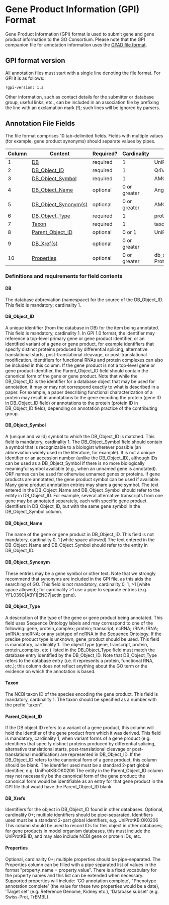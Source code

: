 # Gene Product Information (GPI) Format
Gene Product Information (GPI) format is used to submit gene and gene product information to the GO Consortium. Please note that the GPI companion file for annotation information uses the [GPAD file format](GeneProductAssociationDataFormat.md).
## GPI format version
All annotation files must start with a single line denoting the file format. For GPI it is as follows:

    !gpi-version: 1.2
Other information, such as contact details for the submitter or database group, useful links, etc., can be included in an association file by prefixing the line with an exclamation mark (**!**); such lines will be ignored by parsers.
## Annotation File Fields

The file format comprises 10 tab-delimited fields. Fields with multiple values (for example, gene product synonyms) should separate values by pipes.

| Column 	| Content 	| Required? 	| Cardinality | Example|
|----------|---------|-------------|---------|--------|
| 1 | [DB](#db "Definition and requirements for DB (column 1)") |	required |	1 |	UniProtKB|
| 2 | [DB_Object_ID](#db-object-id "Definition and requirements for DB Object ID (column 2)") |	required |	1 |	Q4VCS5-1|
| 3 | [DB_Object_Symbol](#db-object-symbol "Definition and requirements for DB Object Symbol (column 3)") |	required |	1 |	AMOT|
| 4 | [DB_Object_Name](#db-object-name "Definition and requirements for DB Object Name (column 4)") |	optional |	0 or greater |	Angiomotin|
| 5 | [DB_Object_Synonym(s)](#db-object-synonyms "Definition and requirements for DB Object Synonym(s) (column 5)") |	optional |	0 or greater |	AMOT|KIAA1071|
| 6 | [DB_Object_Type](#db-object-type "Definition and requirements for DB Object Type (column 6)") |	required |	1 |	protein|
| 7 | [Taxon](#taxon "Definition and requirements for Taxon (column 1)") |	required |	1 |	taxon:9606|
| 8 | [Parent_Object_ID](#parent-object-id "Definition and requirements for Parent Object ID (column 8)") |	optional |	0 or 1 |	UniProtKB:Q4VCS5|
| 9 | [DB_Xref(s)](#db-xrefs "Definition and requirements for DB_Xref(s) (column 9)") |	optional |	0 or greater | |
| 10 | [Properties](#properties "Definition and requirements for Properties (column 10)") |	optional |	0 or greater |	db_subset=Swiss-Prot|

### Definitions and requirements for field contents

#### DB
The database abbreviation (namespace) for the source of the DB_Object_ID. This field is mandatory; cardinality 1.
#### DB_Object_ID
A unique identifier (from the database in DB) for the item being annotated. This field is mandatory, cardinality 1. 
In GPI 1.0 format, the identifier may reference a top-level primary gene or gene product identifier, or an identified variant of a gene or gene product, for example identifiers that specify distinct proteins produced by differential splicing, alternative translational starts, post-translational cleavage, or post-translational modification. Identifiers for functional RNAs and protein complexes can also be included in this column. 
    If the gene product is not a top-level gene or gene product identifier, the Parent_Object_ID field should contain the canonical form of the gene or gene product. 
    Note that while the DB_Object_ID is the identifier for a database object that may be used for annotation, it may or may not correspond exactly to what is described in a paper. For example, a paper describing functional characterization of a protein may result in annotations to the gene encoding the protein (gene ID in DB_Object_ID field) or annotations to the protein (protein ID in DB_Object_ID field), depending on annotation practice of the contributing group. 
#### DB_Object_Symbol
A (unique and valid) symbol to which the DB_Object_ID is matched. This field is mandatory, cardinality 1. 
The DB_Object_Symbol field should contain a symbol that is recognizable to a biologist wherever possible (an abbreviation widely used in the literature, for example). It is not a unique identifier or an accession number (unlike the DB_Object_ID), although IDs can be used as a DB_Object_Symbol if there is no more biologically meaningful symbol available (e.g., when an unnamed gene is annotated). ORF names can be used for otherwise unnamed genes or proteins. If gene products are annotated, the gene product symbol can be used if available. Many gene product annotation entries may share a gene symbol. 
The text entered in the DB_Object_Name and DB_Object_Symbol should refer to the entity in DB_Object_ID. For example, several alternative transcripts from one gene may be annotated separately, each with specific gene product identifiers in DB_Object_ID, but with the same gene symbol in the DB_Object_Symbol column. 
#### DB_Object_Name
The name of the gene or gene product in DB_Object_ID. This field is not mandatory, cardinality 0, 1 [white space allowed] 
The text entered in the DB_Object_Name and DB_Object_Symbol should refer to the entity in DB_Object_ID. 
#### DB_Object_Synonym
These entries may be a gene symbol or other text. Note that we strongly recommend that synonyms are included in the GPI file, as this aids the searching of GO. This field is not mandatory, cardinality 0, 1, >1 [white space allowed]; for cardinality >1 use a pipe to separate entries (e.g. YFL039C|ABY1|END7|actin gene). 
#### DB_Object_Type
A description of the type of the gene or gene product being annotated. This field uses Sequence Ontology labels and may correspond to one of the following: gene, protein_complex; protein; transcript; ncRNA; rRNA; tRNA; snRNA; snoRNA; or any subtype of ncRNA in the Sequence Ontology. If the precise product type is unknown, gene_product should be used. This field is mandatory, cardinality 1. 
The object type (gene, transcript, protein, protein_complex, etc.) listed in the DB_Object_Type field must match the database entry identified by the DB_Object_ID. Note that DB_Object_Type refers to the database entry (i.e. it represents a protein, functional RNA, etc.); this column does not reflect anything about the GO term or the evidence on which the annotation is based. 
#### Taxon
The NCBI taxon ID of the species encoding the gene product. This field is mandatory, cardinality 1. The taxon should be specified as a number with the prefix "taxon". 
#### Parent_Object_ID
If the DB object ID refers to a variant of a gene product, this column will hold the identifier of the gene product from which it was derived. This field is mandatory, cardinality 1, when variant forms of a gene product (e.g. identifiers that specify distinct proteins produced by differential splicing, alternative translational starts, post-translational cleavage or post-translational modification) are represented in DB_Object_ID. If the DB_Object_ID refers to the canonical form of a gene product, this column should be blank. 
The identifier used must be a standard 2-part global identifier, e.g. UniProtKB:OK0206 
The entity in the Parent_Object_ID column may not necessarily be the canonical form of the gene product; the canonical form would be identifiable as an entry for that gene product in the GPI file that would have the Parent_Object_ID blank. 
#### DB_Xrefs
Identifiers for the object in DB_Object_ID found in other databases. Optional, cardinality 0+; multiple identifiers should be pipe-separated. 
Identifiers used must be a standard 2-part global identifiers, e.g. UniProtKB:OK0206 
This column should be used to record IDs for this object in other databases; for gene products in model organism databases, this must include the UniProtKB ID, and may also include NCBI gene or protein IDs, etc. 
#### Properties
Optional, cardinality 0+; multiple properties should be pipe-separated. 
The Properties column can be filled with a pipe separated list of values in the format "property_name = property_value". There is a fixed vocabulary for the property names and this list can be extended when necessary. Supported properties will include: 'GO annotation complete', "Phenotype annotation complete' (the value for these two properties would be a date), 'Target set' (e.g. Reference Genome, Kidney etc.), 'Database subset' (e.g. Swiss-Prot, TrEMBL). 
